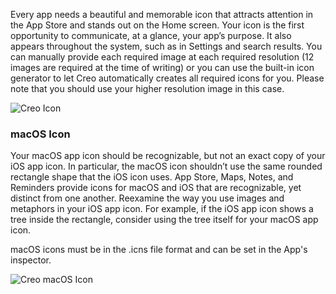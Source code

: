 Every app needs a beautiful and memorable icon that attracts attention in the App Store and stands out on the Home screen. Your icon is the first opportunity to communicate, at a glance, your app’s purpose. It also appears throughout the system, such as in Settings and search results. You can manually provide each required image at each required resolution (12 images are required at the time of writing) or you can use the built-in icon generator to let Creo automatically creates all required icons for you. Please note that you should use your higher resolution image in this case.

![Creo Icon](creo_icon_1.png)

### macOS Icon

Your macOS app icon should be recognizable, but not an exact copy of your iOS app icon. In particular, the macOS icon shouldn’t use the same rounded rectangle shape that the iOS icon uses. App Store, Maps, Notes, and Reminders provide icons for macOS and iOS that are recognizable, yet distinct from one another. Reexamine the way you use images and metaphors in your iOS app icon. For example, if the iOS app icon shows a tree inside the rectangle, consider using the tree itself for your macOS app icon.

macOS icons must be in the .icns file format and can be set in the App's inspector.

![Creo macOS Icon](creo_macos_icon_1.png)